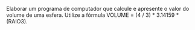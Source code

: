 Elaborar um programa de computador que calcule e apresente o valor do volume de
uma esfera. Utilize a fórmula VOLUME = (4 / 3) * 3.14159 * (RAIO3).